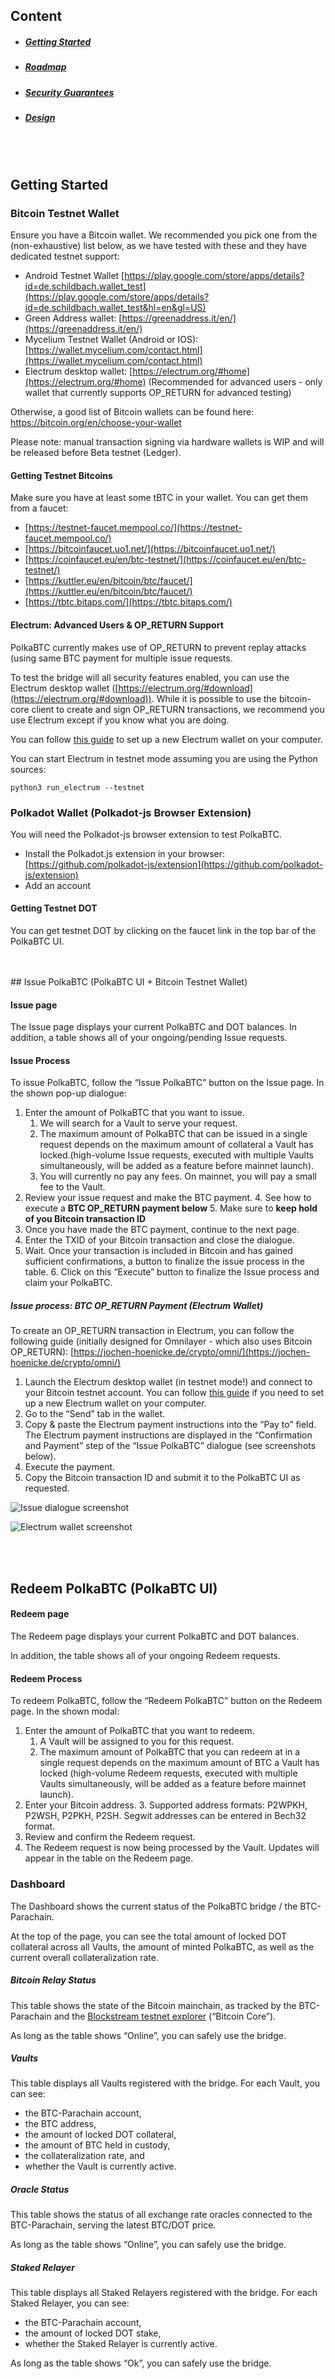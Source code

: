 ## Content
- ##### [Getting Started](#getting-started)
- ##### [Roadmap](#roadmap)
- ##### [Security Guarantees](#security)
- ##### [Design](#design)


<br/>
<br/>
<div id="getting-started"></div>

## Getting Started


### Bitcoin Testnet Wallet

Ensure you have a Bitcoin wallet. We recommended you pick one from the (non-exhaustive) list below, as we have tested with these and they have dedicated testnet support:



*   Android Testnet Wallet [https://play.google.com/store/apps/details?id=de.schildbach.wallet_test](https://play.google.com/store/apps/details?id=de.schildbach.wallet_test&hl=en&gl=US)
*   Green Address wallet: [https://greenaddress.it/en/](https://greenaddress.it/en/) 
*   Mycelium Testnet Wallet (Android or IOS): [https://wallet.mycelium.com/contact.html](https://wallet.mycelium.com/contact.html) 
*   Electrum desktop wallet: [https://electrum.org/#home](https://electrum.org/#home) (Recommended for advanced users - only wallet that currently supports OP_RETURN for advanced testing)

Otherwise, a good list of Bitcoin wallets can be found here: https://bitcoin.org/en/choose-your-wallet

Please note: manual transaction signing via hardware wallets is WIP and will be released before Beta testnet (Ledger). 


#### Getting Testnet Bitcoins

Make sure you have at least some tBTC in your wallet. You can get them from a faucet:



*   [https://testnet-faucet.mempool.co/](https://testnet-faucet.mempool.co/)
*   [https://bitcoinfaucet.uo1.net/](https://bitcoinfaucet.uo1.net/)
*   [https://coinfaucet.eu/en/btc-testnet/](https://coinfaucet.eu/en/btc-testnet/) 
*   [https://kuttler.eu/en/bitcoin/btc/faucet/](https://kuttler.eu/en/bitcoin/btc/faucet/) 
*   [https://tbtc.bitaps.com/](https://tbtc.bitaps.com/) 


#### Electrum: Advanced Users  & OP_RETURN Support

PolkaBTC currently makes use of OP_RETURN to prevent replay attacks (using same BTC payment for multiple issue requests. 

To test the bridge will all security features enabled, you can use the Electrum desktop wallet ([https://electrum.org/#download](https://electrum.org/#download)). While it is possible to use the bitcoin-core client to create and sign OP_RETURN transactions, we recommend you use Electrum except if you know what you are doing.

You can follow [this guide](https://bitzuma.com/posts/a-beginners-guide-to-the-electrum-bitcoin-wallet/) to set up a new Electrum wallet on your computer. 

You can start Electrum in testnet mode assuming you are using the Python sources:


```
python3 run_electrum --testnet
```


### Polkadot Wallet (Polkadot-js Browser Extension)

You will need the Polkadot-js browser extension to test PolkaBTC. 

*   Install the Polkadot.js extension in your browser: [https://github.com/polkadot-js/extension](https://github.com/polkadot-js/extension)  
*   Add an account

#### Getting Testnet DOT

You can get testnet DOT by clicking on the faucet link in the top bar of the PolkaBTC UI. 



<div id="issue"></div>

<br/>
<br/>
## Issue PolkaBTC (PolkaBTC UI + Bitcoin Testnet Wallet)


#### Issue page

The Issue page displays your current PolkaBTC and DOT balances. In addition, a table shows all of your ongoing/pending Issue requests. 


#### Issue Process

To issue PolkaBTC, follow the “Issue PolkaBTC” button on the Issue page. In the shown pop-up dialogue:



1. Enter the amount of PolkaBTC that you want to issue. 
    1. We will search for a Vault to serve your request. 
    2. The maximum amount of PolkaBTC that can be issued in a single request depends on the maximum amount of collateral a Vault has locked.(high-volume Issue requests, executed with multiple Vaults simultaneously, will be added as a feature before mainnet launch).
    3. You will currently no pay any fees. On mainnet, you will pay a small fee to the Vault. 
2. Review your issue request and make the BTC payment. 
    4. See how to execute a **BTC OP_RETURN payment below**
    5. Make sure to **keep hold of you Bitcoin transaction ID**
3. Once you have made the BTC payment, continue to the next page.
4. Enter the TXID of your Bitcoin transaction and close the dialogue. 
5. Wait. Once your transaction is included in Bitcoin and has gained sufficient confirmations, a button to finalize the issue process in the table. 
    6. Click on this “Execute” button to finalize the Issue process and claim your PolkaBTC. 


##### Issue process: BTC OP_RETURN Payment (Electrum Wallet)

To create an OP_RETURN transaction in Electrum, you can follow the following guide (initially designed for Omnilayer - which also uses Bitcoin OP_RETURN):  [https://jochen-hoenicke.de/crypto/omni/](https://jochen-hoenicke.de/crypto/omni/)



1. Launch the Electrum desktop wallet (in testnet mode!) and connect to your Bitcoin testnet account. You can follow [this guide](https://bitzuma.com/posts/a-beginners-guide-to-the-electrum-bitcoin-wallet/) if you need to set up a new Electrum wallet on your computer. 
2. Go to the “Send” tab in the wallet.
3. Copy & paste the Electrum payment instructions into the “Pay to” field. The Electrum payment instructions are displayed in the “Confirmation and Payment” step of the “Issue PolkaBTC” dialogue (see screenshots below).
4. Execute the payment. 
5. Copy the Bitcoin transaction ID and submit it to the PolkaBTC UI as requested. 

 
![Issue dialogue screenshot](https://gitlab.com/interlay/polkabtc-ui/-/raw/master/src/assets/img/user-guide/issue-modal.png)


![Electrum wallet screenshot](https://gitlab.com/interlay/polkabtc-ui/-/raw/master/src/assets/img/user-guide/issue-electrum-wallet.png)


<div id="redeem"></div>

<br/>
<br/>

## Redeem PolkaBTC (PolkaBTC UI)


#### Redeem page

The Redeem page displays your current PolkaBTC and DOT balances. 

In addition, the table shows all of your ongoing Redeem requests. 


#### Redeem Process

To redeem PolkaBTC, follow the “Redeem PolkaBTC” button on the Redeem page. In the shown modal:



1. Enter the amount of PolkaBTC that you want to redeem.
    1. A Vault will be assigned to you for this request. 
    2. The maximum amount of PolkaBTC that you can redeem at in a single request depends on the maximum amount of BTC a Vault has locked (high-volume Redeem requests, executed with multiple Vaults simultaneously, will be added as a feature before mainnet launch).
2. Enter your Bitcoin address.
    3. Supported address formats: P2WPKH, P2WSH, P2PKH, P2SH. Segwit addresses can be entered in Bech32 format. 
3. Review and confirm the Redeem request.
4. The Redeem request is now being processed by the Vault. Updates will appear in the table on the Redeem page. 


### Dashboard

The Dashboard shows the current status of the PolkaBTC bridge / the BTC-Parachain. 

At the top of the page, you can see the total amount of locked DOT collateral across all Vaults, the amount of minted PolkaBTC, as well as the current overall collateralization rate. 


##### Bitcoin Relay Status 

This table shows the state of the Bitcoin mainchain, as tracked by the BTC-Parachain and the [Blockstream testnet explorer](https://blockstream.info/testnet/) (“Bitcoin Core”).

As long as the table shows “Online”, you can safely use the bridge. 


##### Vaults 

This table displays all Vaults registered with the bridge. For each Vault, you can see:



*   the BTC-Parachain account,
*   the BTC address,
*   the amount of locked DOT collateral,
*   the amount of BTC held in custody, 
*   the collateralization rate, and
*   whether the Vault is currently active. 


##### Oracle Status

This table shows the status of all exchange rate oracles connected to the BTC-Parachain, serving the latest BTC/DOT price. 

As long as the table shows “Online”, you can safely use the bridge. 


##### Staked Relayer

This table displays all Staked Relayers registered with the bridge. For each Staked Relayer, you can see:



*   the BTC-Parachain account,
*   the amount of locked DOT stake,
*   whether the Staked Relayer is currently active. 

As long as the table shows “Ok”, you can safely use the bridge. 
